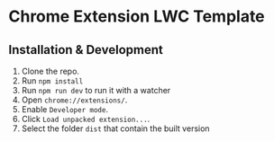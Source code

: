 # Chrome Extension LWC Template

## Installation & Development

1. Clone the repo.
2. Run `npm install`
3. Run `npm run dev` to run it with a watcher
4. Open `chrome://extensions/`.
5. Enable `Developer mode`.
6. Click `Load unpacked extension...`.
7. Select the folder `dist` that contain the built version


